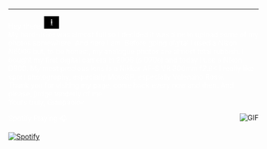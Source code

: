 
---

<span style="color:white">Hey there! </span> <img src="https://raw.githubusercontent.com/gianpaolof/gianpaolof.github.io/master/wave.gif" width="30px">
<br>
<span style="color:white">My hard-drive was almost full so I decided it was time to upload some of my photos somewhere. And here I am. </span>
<span style="color:white">Before going digital I used a Nikon N6006 but, to be honest, my analogue photos are almost total rubbish. </span>
<span style="color:white">I bought my first digital camera in 2006 (a D70s) and today I use a Nikon D800. My most precious lens is a Nikkor AF-S VR 300mm f2.8< </span>
<span style="color:white">I really like sport photography, especially MotoGP, especially Valentino Rossi. </span>
<br>
<span style="color:white">Thank you for visiting my page, come back every now and then. </span>
<span style="color:white">And please, judge tenderly of me. </span>
<br>
<span style="color:white">Yours truly, </span>
<span style="color:white">Gianpaolo< </span>
<br>

<img align="right" alt="GIF" height="150px" src="https://media.giphy.com/media/J5B1Y8QZnzXXbLQIBu/giphy.gif" />

<span style="color:white">Spotify Playing 🎧</span>

[![Spotify](https://novatorem-roan-eight.vercel.app/api/spotify)](https://open.spotify.com/user/gianpaolof)



